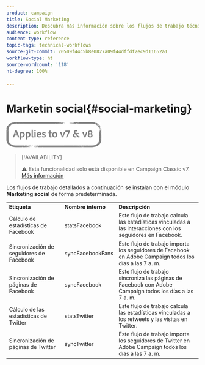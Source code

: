 ```yaml
---
product: campaign
title: Social Marketing
description: Descubra más información sobre los flujos de trabajo técnicos de Social Marketing
audience: workflow
content-type: reference
topic-tags: technical-workflows
source-git-commit: 20509f44c5b8e0827a09f44dffdf2ec9d11652a1
workflow-type: ht
source-wordcount: '118'
ht-degree: 100%

---
```



# Marketin social{#social-marketing}

![](../../assets/common.svg)

>[!AVAILABILITY]
>
>:warning: Esta funcionalidad solo está disponible en Campaign Classic v7. [Más información](../../social/using/about-social-marketing.md)

Los flujos de trabajo detallados a continuación se instalan con el módulo **Marketing social** de forma predeterminada.

<table> 
 <tbody> 
  <tr> 
   <td> <strong>Etiqueta</strong><br /> </td> 
   <td> <strong>Nombre interno</strong><br /> </td> 
   <td> <strong>Descripción</strong><br /> </td> 
  </tr> 
  <tr> 
   <td> <span class="uicontrol">Cálculo de estadísticas de Facebook</span> <br /> </td> 
   <td> <span class="uicontrol">statsFacebook</span><br /> </td> 
   <td> Este flujo de trabajo calcula las estadísticas vinculadas a las interacciones con los seguidores en Facebook.<br /> </td> 
  </tr> 
  <tr> 
   <td> <span class="uicontrol">Sincronización de seguidores de Facebook</span> <br /> </td> 
   <td> <span class="uicontrol">syncFacebookFans</span><br /> </td> 
   <td> Este flujo de trabajo importa los seguidores de Facebook en Adobe Campaign todos los días a las 7 a. m.<br /> </td> 
  </tr> 
  <tr> 
   <td> <span class="uicontrol">Sincronización de páginas de Facebook</span> <br /> </td> 
   <td> <span class="uicontrol">syncFacebook</span><br /> </td> 
   <td> Este flujo de trabajo sincroniza las páginas de Facebook con Adobe Campaign todos los días a las 7 a. m.<br /> </td> 
  </tr> 
  <tr> 
   <td> <span class="uicontrol">Cálculo de las estadísticas de Twitter</span> <br /> </td> 
   <td> <span class="uicontrol">statsTwitter</span> <br /> </td> 
   <td> Este flujo de trabajo calcula las estadísticas vinculadas a los retweets y las visitas en Twitter.<br /> </td> 
  </tr> 
  <tr> 
   <td> <span class="uicontrol">Sincronización de páginas de Twitter</span> <br /> </td> 
   <td> <span class="uicontrol">syncTwitter</span> <br /> </td> 
   <td> Este flujo de trabajo importa los seguidores de Twitter en Adobe Campaign todos los días a las 7 a. m.<br /> </td> 
  </tr> 
 </tbody> 
</table>

